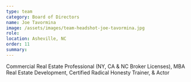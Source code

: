 ```yaml
---
type: team
category: Board of Directors
name: Joe Tavormina
image: /assets/images/team-headshot-joe-tavormina.jpg
role:
location: Asheville, NC
order: 11
summary:
---
```


Commercial Real Estate Professional (NY, CA & NC Broker Licenses), MBA Real Estate Development, Certified Radical Honesty Trainer, & Actor
